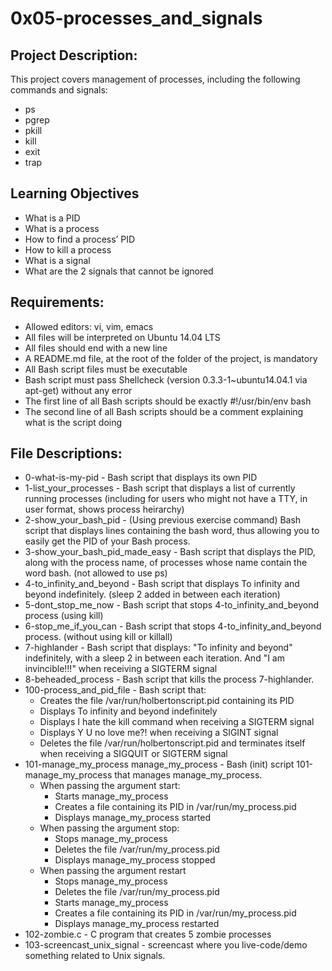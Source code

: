 #  0x05-processes_and_signals

## Project Description:
This project covers management of processes, including the following commands and signals:
* ps
* pgrep
* pkill
* kill
* exit
* trap

## Learning Objectives
* What is a PID
* What is a process
* How to find a process’ PID
* How to kill a process
* What is a signal
* What are the 2 signals that cannot be ignored

## Requirements:
* Allowed editors: vi, vim, emacs
* All files will be interpreted on Ubuntu 14.04 LTS
* All files should end with a new line
* A README.md file, at the root of the folder of the project, is mandatory
* All Bash script files must be executable
* Bash script must pass Shellcheck (version 0.3.3-1~ubuntu14.04.1 via apt-get) without any error
* The first line of all Bash scripts should be exactly #!/usr/bin/env bash
* The second line of all Bash scripts should be a comment explaining what is the script doing

## File Descriptions:
* 0-what-is-my-pid - Bash script that displays its own PID
* 1-list_your_processes - Bash script that displays a list of currently running processes (including for users who might not have a TTY, in user format, shows process heirarchy)
* 2-show_your_bash_pid - (Using previous exercise command) Bash script that displays lines containing the bash word, thus allowing you to easily get the PID of your Bash process.
* 3-show_your_bash_pid_made_easy - Bash script that displays the PID, along with the process name, of processes whose name contain the word bash. (not allowed to use ps)
* 4-to_infinity_and_beyond - Bash script that displays To infinity and beyond indefinitely. (sleep 2 added in between each iteration)
* 5-dont_stop_me_now - Bash script that stops 4-to_infinity_and_beyond process (using kill)
* 6-stop_me_if_you_can - Bash script that stops 4-to_infinity_and_beyond process. (without using kill or killall)
* 7-highlander - Bash script that displays: "To infinity and beyond" indefinitely, with a sleep 2 in between each iteration. And "I am invincible!!!" when receiving a SIGTERM signal
* 8-beheaded_process - Bash script that kills the process 7-highlander.
* 100-process_and_pid_file - Bash script that:
    * Creates the file /var/run/holbertonscript.pid containing its PID
    * Displays To infinity and beyond indefinitely
    * Displays I hate the kill command when receiving a SIGTERM signal
    * Displays Y U no love me?! when receiving a SIGINT signal
    * Deletes the file /var/run/holbertonscript.pid and terminates itself when receiving a SIGQUIT or SIGTERM signal
* 101-manage_my_process manage_my_process - Bash (init) script 101-manage_my_process that manages manage_my_process.
    * When passing the argument start:
        * Starts manage_my_process
        * Creates a file containing its PID in /var/run/my_process.pid
        * Displays manage_my_process started
    * When passing the argument stop:
        * Stops manage_my_process
        * Deletes the file /var/run/my_process.pid
        * Displays manage_my_process stopped
    * When passing the argument restart
        * Stops manage_my_process
        * Deletes the file /var/run/my_process.pid
        * Starts manage_my_process
        * Creates a file containing its PID in /var/run/my_process.pid
        * Displays manage_my_process restarted
* 102-zombie.c - C program that creates 5 zombie processes
* 103-screencast_unix_signal - screencast where you live-code/demo something related to Unix signals.
